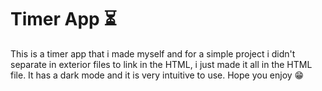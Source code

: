 # Timer App ⏳
This is a timer app that i made myself and for a simple project i didn't separate in exterior files to link in the HTML, i just made it all in the HTML file. It has a dark mode and it is very intuitive to use. Hope you enjoy 😁
